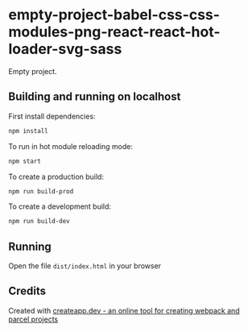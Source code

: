 # empty-project-babel-css-css-modules-png-react-react-hot-loader-svg-sass

Empty project.

## Building and running on localhost

First install dependencies:

```sh
npm install
```

To run in hot module reloading mode:

```sh
npm start
```

To create a production build:

```sh
npm run build-prod
```

To create a development build:

```sh
npm run build-dev
```

## Running

Open the file `dist/index.html` in your browser

## Credits

Created with [createapp.dev - an online tool for creating webpack and parcel projects](https://createapp.dev/)
